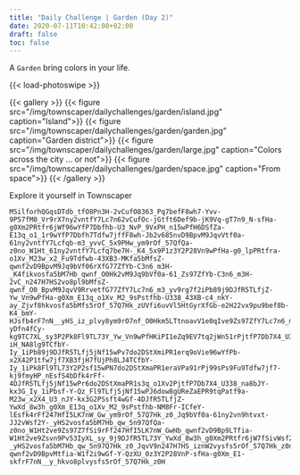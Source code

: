 ```yaml
---
title: "Daily Challenge | Garden (Day 2)"
date: 2020-07-11T10:42:00+02:00
draft: false
toc: false
---
```


A `Garden` bring colors in your life.

{{< load-photoswipe >}}

{{< gallery >}}
  {{< figure src="/img/townscaper/dailychallenges/garden/island.jpg" caption="Island">}}
  {{< figure src="/img/townscaper/dailychallenges/garden/garden.jpg" caption="Garden district">}}
  {{< figure src="/img/townscaper/dailychallenges/garden/large.jpg" caption="Colors across the city ... or not">}}
  {{< figure src="/img/townscaper/dailychallenges/garden/space.jpg" caption="From space">}}
{{< /gallery >}}

Explore it yourself in Townscaper

```text
MSilforhQGqsDTdb_tfO8Pn3H-2vCufO8363_Pq7befF8wh7-Yvv-9P57fM0_Vr9rX7ny2vntfY7Lc7n62vCufOc-jGtft6Def9b-jK9Vq-gT7n9_N-sfHa-g0Xm2PRtfr6jWf96wYfP7Dbfhb-U3_NvP_9VxPH_n15wPfH6DSfZa-E13q_o1_1r9wYfP7Dbfh7Tdfw7jffF8wh-Jb2v685nvD9BpvM9JqvVtf0a-61ny2vntfY7Lcfqb-m3_yvvC_5x9PHw_ym9rOf_57QfQa-z0no_W1Ht_61ny2vntfY7Lcfq7be7H-_K4_5x9P1z3Y2P28Vn9wPfHa-g0_lpPRtfra-o1Xv_M23w_x2_Fu9Tdfwb-43XB3-MKfa5bMfsZ-qwnf2vD9BpvM9Jq9bVf06rXfG77ZfYb-C3n6_m3H-_K4fikvosfa5bM7Hb_qwnf_O0Hk2vM9Jq9bVf0a-61_Zs97ZfYb-C3n6_m3H-2vC_n247H7HS2vo8pl9bMfsZ-qwnf_O0_BpvM9JqvV9RrvetfG77ZfY7Lc7n6_m3_yv9rg7f2iPb89j9DJfR5TLfjZ-Yw_Vn9wPfHa-g0Xm_E13q_o1Xv_M2_9sPstfhb-U338_43XB-c4_nkY-ay_Zjvf8hkvosfa5bMfs5rOf_57Q7Hk_zUVfi6uvVl5HtGyrXfGb-e2H22vx9pu9bef8b-K4_bmY-HJsfb4rF7nN__yHS_iz_plvy8ym9rO7nf_O0Hkm5LTtnoavV1e0qIve9Zs97ZfY7Lc7n6_m3_yv-yDfn4fCy-kg9TC7XL_sy3P2Pk8Fl9TL73Y_Yw_Vn9wPfHKiPI1eZq9EV7tq2jWn51rPjtfP7Db7X4_U338_43XB3PH_HY4wE-iH_NA8lg9TCfbY-Iy_1iPb89j9DJfR5TLfj5jNf15wPv7do2DStXmiPR1erq9oVie96wYfPb-x2X42P1tfw7jf7XB3fjH7fUjPh8LJ4TCfbY-Iy_1iPk8Fl9TL73Y2P2sf15wPN7do2DStXmaPR1eraVPa91rPj99sPs9Fu9Tdfw7jf7-kj9fmyHP_nEsfS4bDfk4rFf-4DJfR5TLfj5jNf15wPr6do2DStXmaPR1s3q_o1Xv2PjtfP7Db7X4_U338_na8bJY-kx3G_Iy_1iPbsf-Y-Qz_Fl9TLfj5jNf15wPJ6dow8gUReZaEPR9tqPatf9a-M23w_x2X4_U3_nJY-kx3G2PSsft4wGf-4DJfR5TLfjZ-YwXd_8w3h_g0Xm_E13q_o1Xv_M2_9sPstfhb-NM8Fr-ICfeY-lEsfk4rFf247HfI5LK7nW_Gw_ym9rOf_57Q7Hk_z0_Jq9bVf0a-61ny2vn9htvxt-JJ2vWsf2Y-_yHS2vosfa5bM7Hb_qw_5n97QfQa-z0no_W1Ht2ve9Zs97Z7fSi9rFf247HfI5LK7nW_GwHb_qwnf2vD9Bp9LTfia-W1Ht2ve9Zsvn9Pv53IyXL_sy_9j9DJfR5TL73Y_YwXd_8w3h_g0Xm2PRtfr6jW7fSivWsf2Y-_yHS2vosfa5bM7Hb_qw_5n97Q7Hk_z0_JqvV9n247H7HS_iznW2vysfs5rOf_57Q7Hk_z0no_W1f2iPb89jPksfR5TL73Y_YwXd_8w3h_g0Xm2PRtfr6fC0vRi9rF7nN__y_hkvo8plvysfsZ-qwnf2vD9BpvMtfia-W1f2i9wGf-Y-QzXU_0z3Y2P28VnP-sfHa-g0Xm_E1-skfrF7nN__y_hkvo8plvysfs5rOf_57Q7Hk_z0H
```
